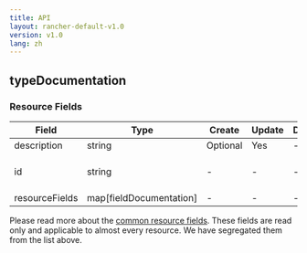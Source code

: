 ```yaml
---
title: API
layout: rancher-default-v1.0
version: v1.0
lang: zh
---
```


## typeDocumentation



### Resource Fields

Field | Type | Create | Update | Default | Notes
---|---|---|---|---|---
description | string | Optional | Yes | - | 
id | string | - | - | - | The unique identifier for the typeDocumentation
resourceFields | map[fieldDocumentation] | - | - | - | 


Please read more about the [common resource fields]({{site.baseurl}}/rancher/{{page.version}}/{{page.lang}}/api/common/). 
These fields are read only and applicable to almost every resource. We have segregated them from the list above.








